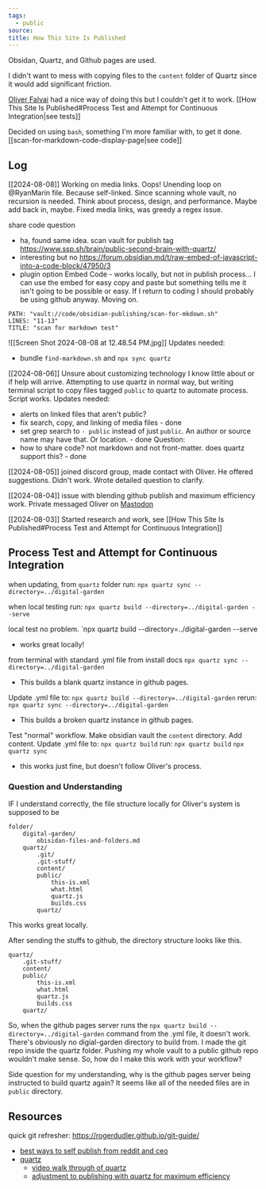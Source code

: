```yaml
---
tags:
  - public
source: 
title: How This Site Is Published
---
```

Obsidan, Quartz, and Github pages are used.

I didn't want to mess with copying files to the `content` folder of Quartz since it would add significant friction.

[Oliver Falvai](https://oliverfalvai.com/evergreen/my-quartz-+-obsidian-note-publishing-setup) had a nice way of doing this but I couldn't get it to work. [[How This Site Is Published#Process Test and Attempt for Continuous Integration|see tests]]

Decided on using `bash`, something I'm more familiar with, to get it done. [[scan-for-markdown-code-display-page|see code]]
## Log

[[2024-08-08]] Working on media links. Oops! Unending loop on @RyanMarin file. Because self-linked. Since scanning whole vault, no recursion is needed. Think about process, design, and performance. Maybe add back in, maybe. Fixed media links, was greedy a regex issue.

share code question
- ha, found same idea. scan vault for publish tag https://www.ssp.sh/brain/public-second-brain-with-quartz/
- interesting but no https://forum.obsidian.md/t/raw-embed-of-javascript-into-a-code-block/47950/3 
- plugin option Embed Code - works locally, but not in publish process... I can use the embed for easy copy and paste but something tells me it isn't going to be possible or easy. If I return to coding I should probably be using github anyway. Moving on.

```embed-bash
PATH: "vault://code/obsidian-publishing/scan-for-mkdown.sh"
LINES: "11-13"
TITLE: "scan for markdown test" 
```
![[Screen Shot 2024-08-08 at 12.48.54 PM.jpg]]
Updates needed:
- bundle `find-markdown.sh` and `npx sync quartz`

[[2024-08-06]] Unsure about customizing technology I know little about or if help will arrive. Attempting to use quartz in normal way, but writing terminal script to copy files tagged `public` to quartz to automate process. Script works. Updates needed: 
- alerts on linked files that aren't public?
- fix search, copy, and linking of media files - done
- set grep search to `- public` instead of just `public`. An author or source name may have that. Or location. - done
Question:
- how to share code? not markdown and not front-matter. does quartz support this? - done

[[2024-08-05]] joined discord group, made contact with Oliver. He offered suggestions. Didn't work. Wrote detailed question to clarify.

[[2024-08-04]] issue with blending github publish and maximum efficiency work. Private messaged Oliver on [Mastodon](https://mastodon.social/@tapianicholas)

[[2024-08-03]] Started research and work, see [[How This Site Is Published#Process Test and Attempt for Continuous Integration]]
## Process Test and Attempt for Continuous Integration

when updating, from `quartz` folder run:
`npx quartz sync --directory=../digital-garden`

when local testing run:
`npx quartz build --directory=../digital-garden --serve`

local test no problem.
`npx quartz build --directory=../digital-garden --serve
- works great locally!

from terminal with standard .yml file from install docs
`npx quartz sync --directory=../digital-garden`
- This builds a blank quartz instance in github pages.

Update .yml file to:
`npx quartz build --directory=../digital-garden`
rerun:
`npx quartz sync --directory=../digital-garden`
- This builds a broken quartz instance in github pages.

Test "normal" workflow. Make obsidian vault the `content` directory. Add content.
Update .yml file to:
`npx quartz build`
run:
`npx quartz build`
`npx quartz sync`
- this works just fine, but doesn't follow Oliver's process.
### Question and Understanding

IF I understand correctly, the file structure locally for Oliver's system is supposed to be
```
folder/
    digital-garden/
        obisidan-files-and-folders.md
	quartz/
		.git/
	    .git-stuff/
	    content/
		public/
		    this-is.xml
		    what.html
		    quartz.js
		    builds.css
		quartz/
```

This works great locally.

After sending the stuffs to github, the directory structure looks like this.

```
quartz/
	.git-stuff/
	content/
	public/
		this-is.xml
		what.html
		quartz.js
		builds.css
	quartz/
```

So, when the github pages server runs the `npx quartz build --directory=../digital-garden` command from the .yml file, it doesn't work. There's obviously no digial-garden directory to build from. I made the git repo inside the quartz folder. Pushing my whole vault to a public github repo wouldn't make sense. So, how do I make this work with your workflow?

Side question for my understanding, why is the github pages server being instructed to build quartz again? It seems like all of the needed files are in `public` directory.

## Resources
quick git refresher: https://rogerdudler.github.io/git-guide/
- [best ways to self publish from reddit and ceo](https://www.reddit.com/r/ObsidianMD/comments/16e5jek/best_way_to_selfhost_obsidian_publish/)
- [quartz](https://quartz.jzhao.xyz/authoring-content)
	- [video walk through of quartz](https://www.youtube.com/watch?v=6s6DT1yN4dw)
	- [adjustment to publishing with quartz for maximum efficiency ](https://oliverfalvai.com/evergreen/my-quartz-+-obsidian-note-publishing-setup)